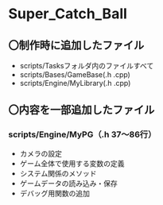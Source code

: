 # Super_Catch_Ball
## 〇制作時に追加したファイル
- scripts/Tasksフォルダ内のファイルすべて
- scripts/Bases/GameBase(.h .cpp)
- scripts/Engine/MyLibrary(.h .cpp)
## 〇内容を一部追加したファイル
### scripts/Engine/MyPG（.h 37～86行）
- カメラの設定
- ゲーム全体で使用する変数の定義
- システム関係のメソッド
- ゲームデータの読み込み・保存
- デバッグ用関数の追加
